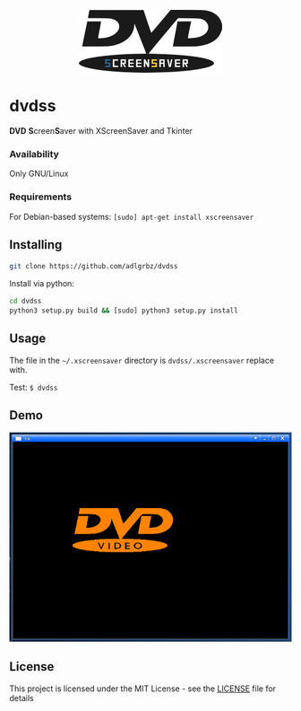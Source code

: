 <p align="center">
  <img src="https://raw.githubusercontent.com/adlgrbz/dvdss/master/dvdss/data/dvdss.png">
</p>

# dvdss

**DVD** **S**creen**S**aver with XScreenSaver and Tkinter 

### Availability
Only GNU/Linux

### Requirements
For Debian-based systems: `[sudo] apt-get install xscreensaver`

## Installing
```sh
git clone https://github.com/adlgrbz/dvdss
```

Install via python:
```sh
cd dvdss
python3 setup.py build && [sudo] python3 setup.py install
```

## Usage
The file in the `~/.xscreensaver` directory is `dvdss/.xscreensaver` replace with.

Test: `$ dvdss`

## Demo
![](https://raw.githubusercontent.com/adlgrbz/dvdss/master/dvdss/data/demo.gif)

## License
This project is licensed under the MIT License - see the [LICENSE](LICENSE) file for details
